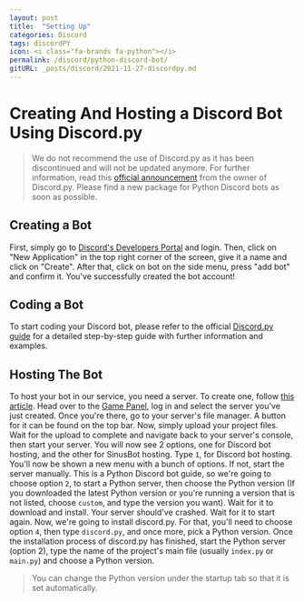 ```yaml
---
layout: post
title:  "Setting Up"
categories: Discord
tags: discordPY
icon: <i class="fa-brands fa-python"></i>
permalink: /discord/python-discord-bot/
gitURL: _posts/discord/2021-11-27-discordpy.md
---
```


# Creating And Hosting a Discord Bot Using Discord.py

> We do not recommend the use of Discord.py as it has been discontinued and will not be updated anymore. For further information, read this [official announcement](https://gist.github.com/Rapptz/4a2f62751b9600a31a0d3c78100287f1) from the owner of Discord.py.
Please find a new package for Python Discord bots as soon as possible.

## Creating a Bot
First, simply go to [Discord's Developers Portal](https://discord.com/developers/applications) and login. Then, click on "New Application" in the top right corner of the screen, give it a name and click on "Create". After that, click on bot on the side menu, press "add bot" and confirm it.
You've successfully created the bot account!

## Coding a Bot
To start coding your Discord bot, please refer to the official [Discord.py guide](https://discordpy.readthedocs.io) for a detailed step-by-step guide with further information and examples.

## Hosting The Bot
To host your bot in our service, you need a server. To create one, follow [this article](https://help.falixnodes.net/falix/general/getting-started/#creating-a-server). Head over to the [Game Panel](https://panel.falixnodes.net), log in and select the server you've just created. Once you're there, go to your server's file manager. A button for it can be found on the top bar. 
Now, simply upload your project files. Wait for the upload to complete and navigate back to your server's console, then start your server. 
You will now see 2 options, one for Discord bot hosting, and the other for SinusBot hosting. Type `1`, for Discord bot hosting. You'll now be shown a new menu with a bunch of options. If not, start the server manually. 
This is a Python Discord bot guide, so we're going to choose option `2`, to start a Python server, then choose the Python version (If you downloaded the latest Python version or you're running a version that is not listed, choose `custom`, and type the version you want). Wait for it to download and install.
Your server should've crashed. Wait for it to start again. Now, we're going to install discord.py. For that, you'll need to choose option `4`, then type `discord.py`, and once more, pick a Python version. Once the installation process of discord.py has finished, start the Python server (option 2), type the name of the project's main file (usually `index.py` or `main.py`) and choose a Python version.

> You can change the Python version under the startup tab so that it is set automatically.
